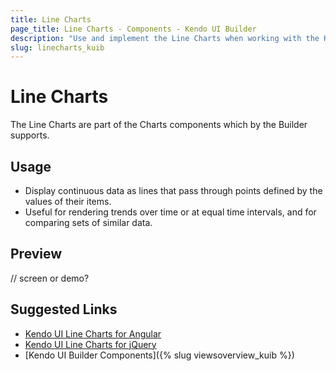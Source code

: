```yaml
---
title: Line Charts
page_title: Line Charts - Components - Kendo UI Builder
description: "Use and implement the Line Charts when working with the Kendo UI Builder tool for creating and managing Angular and AngularJS-based web applications."
slug: linecharts_kuib
---
```


# Line Charts

The Line Charts are part of the Charts components which by the Builder supports.

## Usage

* Display continuous data as lines that pass through points defined by the values of their items.
* Useful for rendering trends over time or at equal time intervals, and for comparing sets of similar data.

## Preview

// screen or demo?

## Suggested Links

* [Kendo UI Line Charts for Angular](https://www.telerik.com/kendo-angular-ui/components/charts/series-types/line/)
* [Kendo UI Line Charts for jQuery](https://demos.telerik.com/kendo-ui/line-charts/index)
* [Kendo UI Builder Components]({% slug viewsoverview_kuib %})
